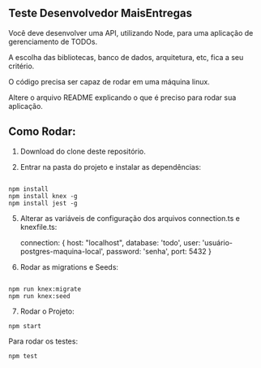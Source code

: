 ## Teste Desenvolvedor MaisEntregas

Você deve desenvolver uma API, utilizando Node, para uma aplicação de gerenciamento de TODOs.

A escolha das bibliotecas, banco de dados, arquitetura, etc, fica a seu critério.

O código precisa ser capaz de rodar em uma máquina linux.

Altere o arquivo README explicando o que é preciso para rodar sua aplicação.

## Como Rodar:

1. Download do clone deste repositório.

2. Entrar na pasta do projeto e instalar as dependências:
```

npm install
npm install knex -g
npm install jest -g
```
5. Alterar as variáveis de configuração dos arquivos connection.ts e knexfile.ts:

    connection: {
        host: "localhost",
        database: 'todo',
        user: 'usuário-postgres-maquina-local',
        password: 'senha',
        port: 5432
    }
6. Rodar as migrations e Seeds:
```

npm run knex:migrate
npm run knex:seed
```
7. Rodar o Projeto:
```
npm start
```
Para rodar os testes: 
```
npm test
```